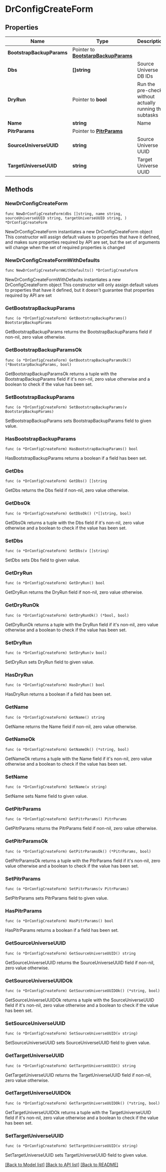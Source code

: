 # DrConfigCreateForm

## Properties

Name | Type | Description | Notes
------------ | ------------- | ------------- | -------------
**BootstrapBackupParams** | Pointer to [**BootstarpBackupParams**](BootstarpBackupParams.md) |  | [optional] 
**Dbs** | **[]string** | Source Universe DB IDs | 
**DryRun** | Pointer to **bool** | Run the pre-checks without actually running the subtasks | [optional] 
**Name** | **string** | Name | 
**PitrParams** | Pointer to [**PitrParams**](PitrParams.md) |  | [optional] 
**SourceUniverseUUID** | **string** | Source Universe UUID | 
**TargetUniverseUUID** | **string** | Target Universe UUID | 

## Methods

### NewDrConfigCreateForm

`func NewDrConfigCreateForm(dbs []string, name string, sourceUniverseUUID string, targetUniverseUUID string, ) *DrConfigCreateForm`

NewDrConfigCreateForm instantiates a new DrConfigCreateForm object
This constructor will assign default values to properties that have it defined,
and makes sure properties required by API are set, but the set of arguments
will change when the set of required properties is changed

### NewDrConfigCreateFormWithDefaults

`func NewDrConfigCreateFormWithDefaults() *DrConfigCreateForm`

NewDrConfigCreateFormWithDefaults instantiates a new DrConfigCreateForm object
This constructor will only assign default values to properties that have it defined,
but it doesn't guarantee that properties required by API are set

### GetBootstrapBackupParams

`func (o *DrConfigCreateForm) GetBootstrapBackupParams() BootstarpBackupParams`

GetBootstrapBackupParams returns the BootstrapBackupParams field if non-nil, zero value otherwise.

### GetBootstrapBackupParamsOk

`func (o *DrConfigCreateForm) GetBootstrapBackupParamsOk() (*BootstarpBackupParams, bool)`

GetBootstrapBackupParamsOk returns a tuple with the BootstrapBackupParams field if it's non-nil, zero value otherwise
and a boolean to check if the value has been set.

### SetBootstrapBackupParams

`func (o *DrConfigCreateForm) SetBootstrapBackupParams(v BootstarpBackupParams)`

SetBootstrapBackupParams sets BootstrapBackupParams field to given value.

### HasBootstrapBackupParams

`func (o *DrConfigCreateForm) HasBootstrapBackupParams() bool`

HasBootstrapBackupParams returns a boolean if a field has been set.

### GetDbs

`func (o *DrConfigCreateForm) GetDbs() []string`

GetDbs returns the Dbs field if non-nil, zero value otherwise.

### GetDbsOk

`func (o *DrConfigCreateForm) GetDbsOk() (*[]string, bool)`

GetDbsOk returns a tuple with the Dbs field if it's non-nil, zero value otherwise
and a boolean to check if the value has been set.

### SetDbs

`func (o *DrConfigCreateForm) SetDbs(v []string)`

SetDbs sets Dbs field to given value.


### GetDryRun

`func (o *DrConfigCreateForm) GetDryRun() bool`

GetDryRun returns the DryRun field if non-nil, zero value otherwise.

### GetDryRunOk

`func (o *DrConfigCreateForm) GetDryRunOk() (*bool, bool)`

GetDryRunOk returns a tuple with the DryRun field if it's non-nil, zero value otherwise
and a boolean to check if the value has been set.

### SetDryRun

`func (o *DrConfigCreateForm) SetDryRun(v bool)`

SetDryRun sets DryRun field to given value.

### HasDryRun

`func (o *DrConfigCreateForm) HasDryRun() bool`

HasDryRun returns a boolean if a field has been set.

### GetName

`func (o *DrConfigCreateForm) GetName() string`

GetName returns the Name field if non-nil, zero value otherwise.

### GetNameOk

`func (o *DrConfigCreateForm) GetNameOk() (*string, bool)`

GetNameOk returns a tuple with the Name field if it's non-nil, zero value otherwise
and a boolean to check if the value has been set.

### SetName

`func (o *DrConfigCreateForm) SetName(v string)`

SetName sets Name field to given value.


### GetPitrParams

`func (o *DrConfigCreateForm) GetPitrParams() PitrParams`

GetPitrParams returns the PitrParams field if non-nil, zero value otherwise.

### GetPitrParamsOk

`func (o *DrConfigCreateForm) GetPitrParamsOk() (*PitrParams, bool)`

GetPitrParamsOk returns a tuple with the PitrParams field if it's non-nil, zero value otherwise
and a boolean to check if the value has been set.

### SetPitrParams

`func (o *DrConfigCreateForm) SetPitrParams(v PitrParams)`

SetPitrParams sets PitrParams field to given value.

### HasPitrParams

`func (o *DrConfigCreateForm) HasPitrParams() bool`

HasPitrParams returns a boolean if a field has been set.

### GetSourceUniverseUUID

`func (o *DrConfigCreateForm) GetSourceUniverseUUID() string`

GetSourceUniverseUUID returns the SourceUniverseUUID field if non-nil, zero value otherwise.

### GetSourceUniverseUUIDOk

`func (o *DrConfigCreateForm) GetSourceUniverseUUIDOk() (*string, bool)`

GetSourceUniverseUUIDOk returns a tuple with the SourceUniverseUUID field if it's non-nil, zero value otherwise
and a boolean to check if the value has been set.

### SetSourceUniverseUUID

`func (o *DrConfigCreateForm) SetSourceUniverseUUID(v string)`

SetSourceUniverseUUID sets SourceUniverseUUID field to given value.


### GetTargetUniverseUUID

`func (o *DrConfigCreateForm) GetTargetUniverseUUID() string`

GetTargetUniverseUUID returns the TargetUniverseUUID field if non-nil, zero value otherwise.

### GetTargetUniverseUUIDOk

`func (o *DrConfigCreateForm) GetTargetUniverseUUIDOk() (*string, bool)`

GetTargetUniverseUUIDOk returns a tuple with the TargetUniverseUUID field if it's non-nil, zero value otherwise
and a boolean to check if the value has been set.

### SetTargetUniverseUUID

`func (o *DrConfigCreateForm) SetTargetUniverseUUID(v string)`

SetTargetUniverseUUID sets TargetUniverseUUID field to given value.



[[Back to Model list]](../README.md#documentation-for-models) [[Back to API list]](../README.md#documentation-for-api-endpoints) [[Back to README]](../README.md)



